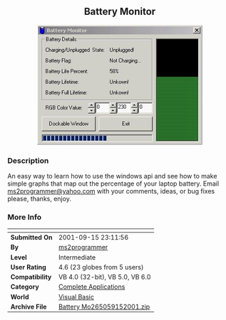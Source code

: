 ﻿<div align="center">

## Battery Monitor

<img src="PIC20019181447434444.jpg">
</div>

### Description

An easy way to learn how to use the windows api and see how to make simple graphs that map out the percentage of your laptop battery. Email ms2programmer@yahoo.com with your comments, ideas, or bug fixes please, thanks, enjoy.
 
### More Info
 


<span>             |<span>
---                |---
**Submitted On**   |2001-09-15 23:11:56
**By**             |[ms2programmer](https://github.com/Planet-Source-Code/PSCIndex/blob/master/ByAuthor/ms2programmer.md)
**Level**          |Intermediate
**User Rating**    |4.6 (23 globes from 5 users)
**Compatibility**  |VB 4\.0 \(32\-bit\), VB 5\.0, VB 6\.0
**Category**       |[Complete Applications](https://github.com/Planet-Source-Code/PSCIndex/blob/master/ByCategory/complete-applications__1-27.md)
**World**          |[Visual Basic](https://github.com/Planet-Source-Code/PSCIndex/blob/master/ByWorld/visual-basic.md)
**Archive File**   |[Battery Mo265059152001\.zip](https://github.com/Planet-Source-Code/ms2programmer-battery-monitor__1-27281/archive/master.zip)









